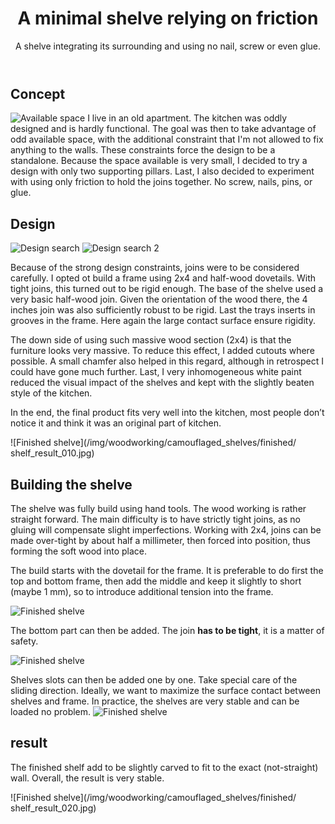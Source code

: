 ﻿---
layout: post
title: A minimal shelve relying on friction
subtitle: A shelve integrating its surrounding and using no nail, screw or even glue.
tags: [woodworking, project, design]
category: woodworking
bigimg: /img/woodworking/camouflaged_shelves/finished/shelf_result_010.jpg
---

## Concept ##
![Available space](/img/woodworking/camouflaged_shelves/design/shelves_design_000.jpg)
I live in an old apartment. The kitchen was oddly designed and is hardly functional.
The goal was then to take advantage of odd available space, with the additional constraint that I'm not allowed to fix anything to the walls.
These constraints force the design to be a standalone.
Because the space available is very small, I decided to try a design with only two supporting pillars.
Last, I also decided to experiment with using only friction to hold the joins together.
No screw, nails, pins, or glue.


## Design ##

![Design search](/img/woodworking/camouflaged_shelves/design/shelves_design_010.jpg)
![Design search 2](/img/woodworking/camouflaged_shelves/design/shelves_design_010.jpg)

Because of the strong design constraints, joins were to be considered carefully.
I opted ot build a frame using 2x4 and half-wood dovetails.
With tight joins, this turned out to be rigid enough.
The base of the shelve used a very basic half-wood join.
Given the orientation of the wood there, the 4 inches join was also sufficiently robust to be rigid.
Last the trays inserts in grooves in the frame. Here again the large contact surface ensure rigidity.

The down side of using such massive wood section (2x4) is that the furniture looks very massive.
To reduce this effect, I added cutouts where possible.
A small chamfer also helped in this regard, although in retrospect I could have gone much further.
Last, I very inhomogeneous white paint reduced the visual impact of the shelves and kept with the slightly beaten style of the kitchen.

In the end, the final product fits very well into the kitchen, most people don’t notice it and think it was an original part of kitchen.


![Finished shelve](/img/woodworking/camouflaged_shelves/finished/ shelf_result_010.jpg)

## Building the shelve ##
The shelve was fully build using hand tools.
The wood working is rather straight forward. The main difficulty is to have strictly tight joins, as no gluing will compensate slight imperfections. Working with 2x4, joins can be made over-tight by about half a millimeter, then forced into position, thus forming the soft wood into place.

The build starts with the dovetail for the frame. It is preferable to do first the top and bottom frame, then add the middle and keep it slightly to short (maybe 1 mm), so to introduce additional tension into the frame.

![Finished shelve](/img/woodworking/camouflaged_shelves/building/shelve_building_010.jpg)

The bottom part can then be added. The join **has to be tight**, it is a matter of safety. 

![Finished shelve](/img/woodworking/camouflaged_shelves/building/shelve_building_020.jpg)

Shelves slots can then be added one by one. Take special care of the sliding direction.
Ideally, we want to maximize the surface contact between shelves and frame.
In practice, the shelves are very stable and can be loaded no problem.
![Finished shelve](/img/woodworking/camouflaged_shelves/building/shelve_building_030.jpg)

## result ##
The finished shelf add to be slightly carved to fit to the exact (not-straight) wall.
Overall, the result is very stable.

![Finished shelve](/img/woodworking/camouflaged_shelves/finished/ shelf_result_020.jpg)

